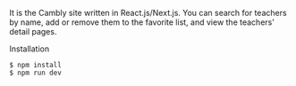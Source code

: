 It is the Cambly site written in React.js/Next.js. You can search for teachers by name, add or remove them to the favorite list, and view the teachers' detail pages.

Installation
```
$ npm install
$ npm run dev
```

